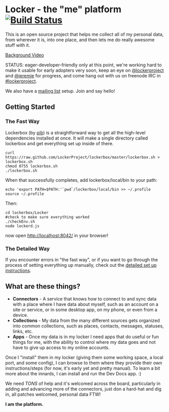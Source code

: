 Locker - the "me" platform [![Build Status](https://secure.travis-ci.org/LockerProject/Locker.png)](http://travis-ci.org/LockerProject/Locker)
======================

This is an open source project that helps me collect all of my personal data, from wherever it is, into one place, and then lets me do really awesome stuff with it.

[Background Video](http://www.youtube.com/watch?v=pTNO5npNq28)

STATUS: eager-developer-friendly only at this point, we're working hard to make it usable for early adopters very soon, keep an eye on [@lockerproject](http://twitter.com/lockerproject) and [@jeremie](http://twitter.com/jeremie) for progress, and come hang out with us on freenode IRC in [#lockerproject](http://webchat.freenode.net/?channels=lockerproject).

We also have a [mailing list](http://bit.ly/singly-dev-list) setup.  Join and say hello!


## Getting Started

### The Fast Way

Lockerbox (by [pib](https://www.github.com/pib)) is a straightforward way to get all the high-level dependencies installed at once. It will make a single directory called lockerbox and get everything set up inside of there.

    curl https://raw.github.com/LockerProject/lockerbox/master/lockerbox.sh > lockerbox.sh
    chmod 0755 lockerbox.sh
    ./lockerbox.sh

When that successfully completes, add lockerbox/local/bin to your path:

    echo 'export PATH=$PATH:'`pwd`/lockerbox/local/bin >> ~/.profile
    source ~/.profile

Then:
    
    cd lockerbox/Locker
    #check to make sure everything worked
    ./checkEnv.sh
    node lockerd.js

now open [http://localhost:8042/](http://localhost:8042/) in your browser!

### The Detailed Way

If you encounter errors in "the fast way", or if you want to go through the process of setting everything up manually, check out the [detailed set up instructions](https://github.com/LockerProject/Locker/wiki/Detailed-Set-Up-Instructions).


## What are these things? ##

* **Connectors** - A service that knows how to connect to and sync data with a place where I have data about myself, such as an account on a site or service, or in some desktop app, on my phone, or even from a device.
* **Collections** - My data from the many different sources gets organized into common collections, such as places, contacts, messages, statuses, links, etc.
* **Apps** - Once my data is in my locker I need apps that do useful or fun things for me, with the ability to control where my data goes and not have to give up access to my online accounts.

Once I "install" them in my locker (giving them some working space, a local port, and some config), I can browse to them where they provide their own instructions/steps (for now, it's early yet and pretty manual).  To learn a bit more about the innards, I can install and run the Dev Docs app. :)

We need *TONS* of help and it's welcomed across the board, particularly in adding and advancing more of the connectors, just don a hard-hat and dig in, all patches welcomed, personal data FTW!

**I am the platform.**
